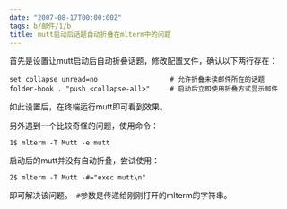 ```yaml
---
date: "2007-08-17T00:00:00Z"
tags: b/邮件/1/b
title: mutt启动后话题自动折叠在mlterm中的问题
---
```


首先是设置让mutt启动后自动折叠话题，修改配置文件，确认以下两行存在：

    set collapse_unread=no                  # 允许折叠未读邮件所在的话题
    folder-hook . "push <collapse-all>"     # 启动后立即使用折叠方式显示邮件

如此设置后，在终端运行mutt即可看到效果。

另外遇到一个比较奇怪的问题，使用命令：

    1$ mlterm -T Mutt -e mutt

启动后的mutt并没有自动折叠，尝试使用：

    2$ mlterm -T Mutt -#="exec mutt\n"

即可解决该问题。`-#`参数是传递给刚刚打开的mlterm的字符串。
